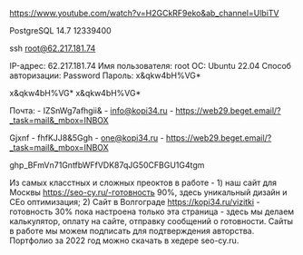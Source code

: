 https://www.youtube.com/watch?v=H2GCkRF9eko&ab_channel=UlbiTV   


PostgreSQL 14.7 
12339400


ssh root@62.217.181.74

IP-адрес:	62.217.181.74
Имя пользователя:	root
ОС:	Ubuntu 22.04
Способ авторизации:	Password
Пароль:	x&qkw4bH%VG*
 
x&qkw4bH%VG*
x&qkw4bH%VG*


Почта:
    - IZSnWg7afhgii&
    - info@kopi34.ru
    - https://web29.beget.email/?_task=mail&_mbox=INBOX

Gjxnf 
    - fhfKJJ8&5Ggh
    - one@kopi34.ru
    - https://web29.beget.email/?_task=mail&_mbox=INBOX


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


Из самых класстных и сложных преоктов в работе - 1) наш сайт для Москвы https://seo-cy.ru/-готовность 90%, здесь уникальный дизайн и СЕо оптимизация; 2) Сайт в Волгограде https://kopi34.ru/vizitki - готовность 30% пока настроена только эта страница - здесь мы делаем калькулятор, оплату на сайте, отправку сообщений о готовности. Сайты в работе мы можем подписать для подтверждения авторства. Портфолио за 2022 год можно скачать в хедере seo-cy.ru.